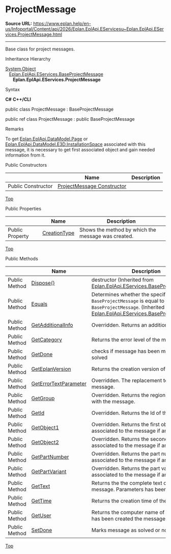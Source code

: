 # ProjectMessage

**Source URL:** https://www.eplan.help/en-us/Infoportal/Content/api/2026/Eplan.EplApi.EServicesu~Eplan.EplApi.EServices.ProjectMessage.html

---

Base class for project messages.

Inheritance Hierarchy

[System.Object](#)  
   [Eplan.EplApi.EServices.BaseProjectMessage](Eplan.EplApi.EServicesu~Eplan.EplApi.EServices.BaseProjectMessage.html)  
      **Eplan.EplApi.EServices.ProjectMessage**

Syntax

**C#**
**C++/CLI**


public class ProjectMessage : BaseProjectMessage

public ref class ProjectMessage : public BaseProjectMessage


Remarks

To get [Eplan.EplApi.DataModel.Page](Eplan.EplApi.DataModelu~Eplan.EplApi.DataModel.Page.html) or [Eplan.EplApi.DataModel.E3D.InstallationSpace](Eplan.EplApi.DataModelu~Eplan.EplApi.DataModel.E3D.InstallationSpace.html) associated with this message, it is necessary to get first associated object and gain needed information from it.

Public Constructors

|  | Name | Description |
| --- | --- | --- |
| Public Constructor | [ProjectMessage Constructor](Eplan.EplApi.EServicesu~Eplan.EplApi.EServices.ProjectMessage~_ctor(ProjectMessageHandle).html) |  |

[Top](#top)

Public Properties

|  | Name | Description |
| --- | --- | --- |
| Public Property | [CreationType](Eplan.EplApi.EServicesu~Eplan.EplApi.EServices.ProjectMessage~CreationType.html) | Shows the method by which the message was created. |

[Top](#top)

Public Methods

|  | Name | Description |
| --- | --- | --- |
| Public Method | [Dispose()](Eplan.EplApi.EServicesu~Eplan.EplApi.EServices.BaseProjectMessage~Dispose().html) | destructor (Inherited from [Eplan.EplApi.EServices.BaseProjectMessage](Eplan.EplApi.EServicesu~Eplan.EplApi.EServices.BaseProjectMessage.html)) |
| Public Method | [Equals](Eplan.EplApi.EServicesu~Eplan.EplApi.EServices.BaseProjectMessage~Equals.html) | Determines whether the specified `BaseProjectMessage` is equal to the current `BaseProjectMessage`. (Inherited from [Eplan.EplApi.EServices.BaseProjectMessage](Eplan.EplApi.EServicesu~Eplan.EplApi.EServices.BaseProjectMessage.html)) |
| Public Method | [GetAdditionalInfo](Eplan.EplApi.EServicesu~Eplan.EplApi.EServices.ProjectMessage~GetAdditionalInfo.html) | Overridden. Returns an additional text if any |
| Public Method | [GetCategory](Eplan.EplApi.EServicesu~Eplan.EplApi.EServices.ProjectMessage~GetCategory.html) | Returns the error level of the message. |
| Public Method | [GetDone](Eplan.EplApi.EServicesu~Eplan.EplApi.EServices.ProjectMessage~GetDone.html) | checks if message has been marked as solved |
| Public Method | [GetEplanVersion](Eplan.EplApi.EServicesu~Eplan.EplApi.EServices.ProjectMessage~GetEplanVersion.html) | Returns the creation version of the message |
| Public Method | [GetErrorTextParameter](Eplan.EplApi.EServicesu~Eplan.EplApi.EServices.ProjectMessage~GetErrorTextParameter.html) | Overridden. The replacement text for this message. |
| Public Method | [GetGroup](Eplan.EplApi.EServicesu~Eplan.EplApi.EServices.ProjectMessage~GetGroup.html) | Overridden. Returns the region associated with the message. |
| Public Method | [GetId](Eplan.EplApi.EServicesu~Eplan.EplApi.EServices.ProjectMessage~GetId.html) | Overridden. Returns the Id of the message. |
| Public Method | [GetObject1](Eplan.EplApi.EServicesu~Eplan.EplApi.EServices.ProjectMessage~GetObject1.html) | Overridden. Returns the first object associated to the message if any |
| Public Method | [GetObject2](Eplan.EplApi.EServicesu~Eplan.EplApi.EServices.ProjectMessage~GetObject2.html) | Overridden. Returns the second object associated to the message if any |
| Public Method | [GetPartNumber](Eplan.EplApi.EServicesu~Eplan.EplApi.EServices.ProjectMessage~GetPartNumber.html) | Overridden. Returns the part number associated to the message if any. |
| Public Method | [GetPartVariant](Eplan.EplApi.EServicesu~Eplan.EplApi.EServices.ProjectMessage~GetPartVariant.html) | Overridden. Returns the part variant associated to the message if any. |
| Public Method | [GetText](Eplan.EplApi.EServicesu~Eplan.EplApi.EServices.ProjectMessage~GetText.html) | Returns the the complete text of the message. Parameters has been substituted. |
| Public Method | [GetTime](Eplan.EplApi.EServicesu~Eplan.EplApi.EServices.ProjectMessage~GetTime.html) | Returns the creation time of the message |
| Public Method | [GetUser](Eplan.EplApi.EServicesu~Eplan.EplApi.EServices.ProjectMessage~GetUser.html) | Returns the computer name of the user, who has been created the message |
| Public Method | [SetDone](Eplan.EplApi.EServicesu~Eplan.EplApi.EServices.ProjectMessage~SetDone.html) | Marks message as solved or not. |

[Top](#top)
